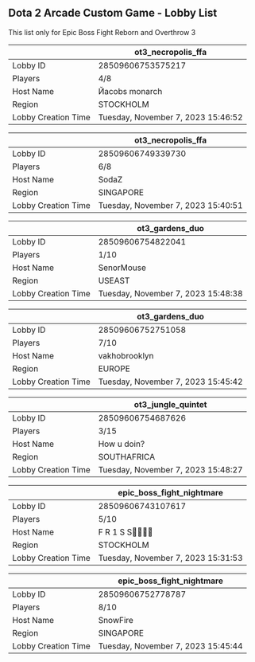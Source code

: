 ## Dota 2 Arcade Custom Game - Lobby List

This list only for Epic Boss Fight Reborn and Overthrow 3

|  | ot3_necropolis_ffa |
| ------ | ------ |
| Lobby ID | 28509606753575217 |
| Players | 4/8 |
| Host Name | Йаcobs monarch |
| Region | STOCKHOLM |
| Lobby Creation Time | Tuesday, November 7, 2023 15:46:52 |


|  | ot3_necropolis_ffa |
| ------ | ------ |
| Lobby ID | 28509606749339730 |
| Players | 6/8 |
| Host Name | SodaZ |
| Region | SINGAPORE |
| Lobby Creation Time | Tuesday, November 7, 2023 15:40:51 |


|  | ot3_gardens_duo |
| ------ | ------ |
| Lobby ID | 28509606754822041 |
| Players | 1/10 |
| Host Name | SenorMouse |
| Region | USEAST |
| Lobby Creation Time | Tuesday, November 7, 2023 15:48:38 |


|  | ot3_gardens_duo |
| ------ | ------ |
| Lobby ID | 28509606752751058 |
| Players | 7/10 |
| Host Name | vakhobrooklyn |
| Region | EUROPE |
| Lobby Creation Time | Tuesday, November 7, 2023 15:45:42 |


|  | ot3_jungle_quintet |
| ------ | ------ |
| Lobby ID | 28509606754687626 |
| Players | 3/15 |
| Host Name | How u doin? |
| Region | SOUTHAFRICA |
| Lobby Creation Time | Tuesday, November 7, 2023 15:48:27 |


|  | epic_boss_fight_nightmare |
| ------ | ------ |
| Lobby ID | 28509606743107617 |
| Players | 5/10 |
| Host Name | F R 1 S S🐱‍👤🐱‍👤 |
| Region | STOCKHOLM |
| Lobby Creation Time | Tuesday, November 7, 2023 15:31:53 |


|  | epic_boss_fight_nightmare |
| ------ | ------ |
| Lobby ID | 28509606752778787 |
| Players | 8/10 |
| Host Name | SnowFire |
| Region | SINGAPORE |
| Lobby Creation Time | Tuesday, November 7, 2023 15:45:44 |


